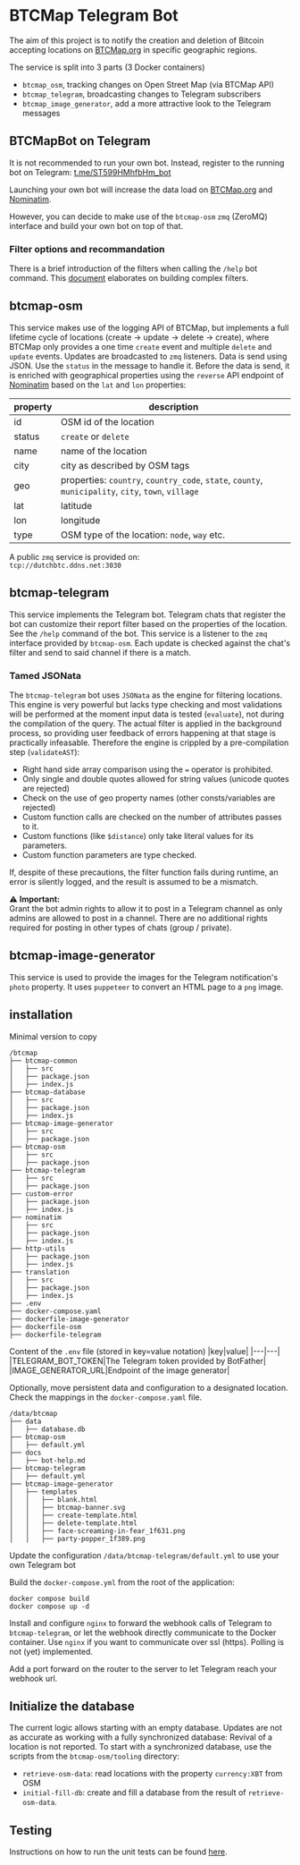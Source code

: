 # BTCMap Telegram Bot
The aim of this project is to notify the creation and deletion of Bitcoin accepting locations on [BTCMap.org](https://btcmap.org/) in specific geographic regions.

The service is split into 3 parts (3 Docker containers)
- `btcmap_osm`, tracking changes on Open Street Map (via BTCMap API)
- `btcmap_telegram`, broadcasting changes to Telegram subscribers
- `btcmap_image_generator`, add a more attractive look to the Telegram messages

## BTCMapBot on Telegram
It is not recommended to run your own bot. Instead, register to the running bot on Telegram:
[t.me/ST599HMhfbHm_bot](https://t.me/ST599HMhfbHm_bot)

Launching your own bot will increase the data load on [BTCMap.org](https://btcmap.org/) and [Nominatim](https://nominatim.org/).

However, you can decide to make use of the `btcmap-osm` `zmq` (ZeroMQ) interface and build your own bot on top of that.

### Filter options and recommandation
There is a brief introduction of the filters when calling the `/help` bot command. This [document](./filters.md) elaborates on building complex filters.

## btcmap-osm
This service makes use of the logging API of BTCMap, but implements a full lifetime cycle of locations (create -> update -> delete -> create), where BTCMap only provides a one time `create` event and multiple `delete` and `update` events.
Updates are broadcasted to `zmq` listeners. Data is send using JSON. Use the `status` in the message to handle it. Before the data is send, it is enriched with geographical properties using the `reverse` API endpoint of [Nominatim](https://nominatim.org/) based on the `lat` and `lon` properties:

|property|description|
|---|---|
| id | OSM id of the location |
| status | `create` or `delete` |
| name | name of the location |
| city | city as described by OSM tags |
| geo | properties: `country`, `country_code`, `state`, `county`, `municipality`, `city`, `town`, `village` |
| lat | latitude |
| lon | longitude |
| type | OSM type of the location: `node`, `way` etc. |

A public `zmq` service is provided on:  
`tcp://dutchbtc.ddns.net:3030`

## btcmap-telegram
This service implements the Telegram bot. Telegram chats that register the bot can customize their report filter based on the properties of the location. See the `/help` command of the bot.
This service is a listener to the `zmq` interface provided by `btcmap-osm`. Each update is checked against the chat's filter and send to said channel if there is a match.

### Tamed JSONata
The `btcmap-telegram` bot uses `JSONata` as the engine for filtering locations. This engine is very powerful but lacks type checking and most validations will be performed at the moment input data is tested (`evaluate`), not during the compilation of the query. The actual filter is applied in the background process, so providing user feedback of errors happening at that stage is practically infeasable. Therefore the engine is crippled by a pre-compilation step (`validateAST`):
- Right hand side array comparison using the `=` operator is prohibited.
- Only single and double quotes allowed for string values (unicode quotes are rejected)
- Check on the use of geo property names (other consts/variables are rejected)
- Custom function calls are checked on the number of attributes passes to it.
- Custom functions (like `$distance`) only take literal values for its parameters.
- Custom function parameters are type checked.

If, despite of these precautions, the filter function fails during runtime, an error is silently logged, and the result is assumed to be a mismatch.

⚠️ **Important:**  
Grant the bot admin rights to allow it to post in a Telegram channel as only admins are allowed to post in a channel. There are no additional rights required for posting in other types of chats (group / private).

## btcmap-image-generator
This service is used to provide the images for the Telegram notification's `photo` property. It uses `puppeteer` to convert an HTML page to a `png` image.

## installation
Minimal version to copy
```
/btcmap
├── btcmap-common
│   ├── src
│   ├── package.json
│   ├── index.js
├── btcmap-database
│   ├── src
│   ├── package.json
│   ├── index.js
├── btcmap-image-generator
│   ├── src
│   ├── package.json
├── btcmap-osm
│   ├── src
│   ├── package.json
├── btcmap-telegram
│   ├── src
│   ├── package.json
├── custom-error
│   ├── package.json
│   ├── index.js
├── nominatim
│   ├── src
│   ├── package.json
│   ├── index.js
├── http-utils
│   ├── package.json
│   ├── index.js
├── translation
│   ├── src
│   ├── package.json
│   ├── index.js
├── .env
├── docker-compose.yaml
├── dockerfile-image-generator
├── dockerfile-osm
├── dockerfile-telegram
```

Content of the `.env` file (stored in key=value notation)
|key|value|
|---|---|
|TELEGRAM_BOT_TOKEN|The Telegram token provided by BotFather|
|IMAGE_GENERATOR_URL|Endpoint of the image generator|

Optionally, move persistent data and configuration to a designated location. Check the mappings in the `docker-compose.yaml` file.

```
/data/btcmap
├── data
│   ├── database.db
├── btcmap-osm
│   ├── default.yml
├── docs
│   ├── bot-help.md
├── btcmap-telegram
│   ├── default.yml
├── btcmap-image-generator
│   ├── templates
│   │   ├── blank.html
│   │   ├── btcmap-banner.svg
│   │   ├── create-template.html
│   │   ├── delete-template.html
│   │   ├── face-screaming-in-fear_1f631.png
│   │   ├── party-popper_1f389.png
```

Update the configuration `/data/btcmap-telegram/default.yml` to use your own Telegram bot

Build the `docker-compose.yml` from the root of the application:
```
docker compose build
docker compose up -d
```

Install and configure `nginx` to forward the webhook calls of Telegram to `btcmap-telegram`, or let the webhook directly communicate to the Docker container. Use `nginx` if you want to communicate over ssl (https). Polling is not (yet) implemented.

Add a port forward on the router to the server to let Telegram reach your webhook url.

## Initialize the database
The current logic allows starting with an empty database.
Updates are not as accurate as working with a fully synchronized database: Revival of a location is not reported. To start with a synchronized database, use the scripts from the `btcmap-osm/tooling` directory:
- `retrieve-osm-data`: read locations with the property `currency:XBT` from OSM
- `initial-fill-db`: create and fill a database from the result of `retrieve-osm-data`.

## Testing
Instructions on how to run the unit tests can be found [here](./tests.md).

